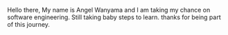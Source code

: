 Hello there, My name is Angel Wanyama and I am taking my chance on software engineering. Still taking baby steps to learn. thanks for being part of this journey.